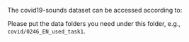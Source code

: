 The covid19-sounds dataset can be accessed according to:

Please put the data folders you need under this folder, e.g., `covid/0246_EN_used_task1`.